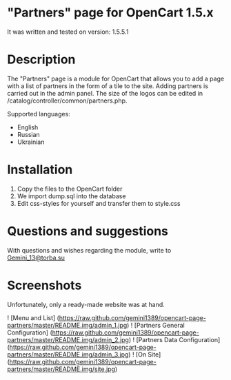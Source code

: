 "Partners" page for OpenCart 1.5.x
====================

It was written and tested on version: 1.5.5.1

Description
====================

The "Partners" page is a module for OpenCart that allows you to add a page with a list of partners in the form of a tile to the site. Adding partners is carried out in the admin panel. The size of the logos can be edited in /catalog/controller/common/partners.php.

Supported languages:
* English
* Russian
* Ukrainian

Installation
====================

1. Copy the files to the OpenCart folder
2. We import dump.sql into the database
3. Edit css-styles for yourself and transfer them to style.css

Questions and suggestions
====================

With questions and wishes regarding the module, write to Gemini_13@torba.su

Screenshots
====================
Unfortunately, only a ready-made website was at hand.

! [Menu and List] (https://raw.github.com/gemini1389/opencart-page-partners/master/README.img/admin_1.jpg)
! [Partners General Configuration] (https://raw.github.com/gemini1389/opencart-page-partners/master/README.img/admin_2.jpg)
! [Partners Data Configuration] (https://raw.github.com/gemini1389/opencart-page-partners/master/README.img/admin_3.jpg)
! [On Site] (https://raw.github.com/gemini1389/opencart-page-partners/master/README.img/site.jpg) 
